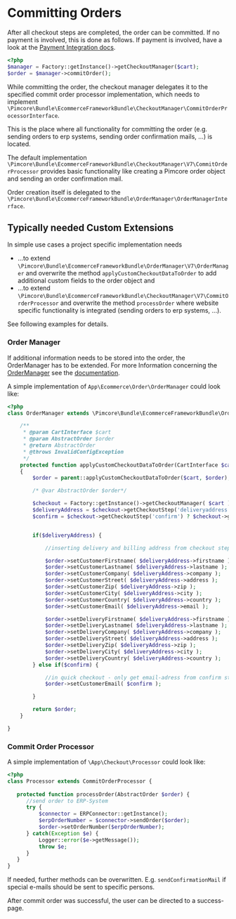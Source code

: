 # Committing Orders

After all checkout steps are completed, the order can be committed. If no payment is involved, this is done as follows.
If payment is involved, have a look at the [Payment Integration docs](./07_Integrating_Payment.md).

```php
<?php
$manager = Factory::getInstance()->getCheckoutManager($cart);
$order = $manager->commitOrder();
```

While committing the order, the checkout manager delegates it to the specified commit order processor implementation, 
which needs to implement `\Pimcore\Bundle\EcommerceFrameworkBundle\CheckoutManager\CommitOrderProcessorInterface`.
 
This is the place where all functionality for committing the order (e.g. sending orders to erp systems, sending order 
confirmation mails, ...) is located. 

The default implementation `\Pimcore\Bundle\EcommerceFrameworkBundle\CheckoutManager\V7\CommitOrderProcessor` provides 
basic functionality like creating a Pimcore order object and sending an order confirmation mail.

Order creation itself is delegated to the `\Pimcore\Bundle\EcommerceFrameworkBundle\OrderManager\OrderManagerInterface`.
 
 
## Typically needed Custom Extensions

In simple use cases a project specific implementation needs 

* ...to extend `\Pimcore\Bundle\EcommerceFrameworkBundle\OrderManager\V7\OrderManager` and overwrite the method `applyCustomCheckoutDataToOrder` 
  to add additional custom fields to the order object and 
* ...to extend `\Pimcore\Bundle\EcommerceFrameworkBundle\CheckoutManager\V7\CommitOrderProcessor` and overwrite the method 
  `processOrder` where website specific functionality is integrated (sending orders to erp systems, ...).

See following examples for details. 
 
### Order Manager
If additional information needs to be stored into the order, the OrderManager has to be extended. For more Information
concerning the [OrderManager](../17_Order_Manager/README.md) see the [documentation](../17_Order_Manager/README.md). 
 
A simple implementation of `App\Ecommerce\Order\OrderManager` could look like:

```php
<?php
class OrderManager extends \Pimcore\Bundle\EcommerceFrameworkBundle\OrderManager\V7\OrderManager {

    /**
     * @param CartInterface $cart
     * @param AbstractOrder $order
     * @return AbstractOrder
     * @throws InvalidConfigException
     */
    protected function applyCustomCheckoutDataToOrder(CartInterface $cart, AbstractOrder $order)
    {
        $order = parent::applyCustomCheckoutDataToOrder($cart, $order);

        /* @var AbstractOrder $order*/

        $checkout = Factory::getInstance()->getCheckoutManager( $cart );
        $deliveryAddress = $checkout->getCheckoutStep('deliveryaddress') ? $checkout->getCheckoutStep('deliveryaddress')->getData() : null;
        $confirm = $checkout->getCheckoutStep('confirm') ? $checkout->getCheckoutStep('confirm')->getData() : null;


        if($deliveryAddress) {

            //inserting delivery and billing address from checkout step delivery

            $order->setCustomerFirstname( $deliveryAddress->firstname );
            $order->setCustomerLastname( $deliveryAddress->lastname );
            $order->setCustomerCompany( $deliveryAddress->company );
            $order->setCustomerStreet( $deliveryAddress->address );
            $order->setCustomerZip( $deliveryAddress->zip );
            $order->setCustomerCity( $deliveryAddress->city );
            $order->setCustomerCountry( $deliveryAddress->country );
            $order->setCustomerEmail( $deliveryAddress->email );

            $order->setDeliveryFirstname( $deliveryAddress->firstname );
            $order->setDeliveryLastname( $deliveryAddress->lastname );
            $order->setDeliveryCompany( $deliveryAddress->company );
            $order->setDeliveryStreet( $deliveryAddress->address );
            $order->setDeliveryZip( $deliveryAddress->zip );
            $order->setDeliveryCity( $deliveryAddress->city );
            $order->setDeliveryCountry( $deliveryAddress->country );
        } else if($confirm) {

            //in quick checkout - only get email-adress from confirm step
            $order->setCustomerEmail( $confirm );

        }

        return $order;
    }

}
```

### Commit Order Processor
A simple implementation of `\App\Checkout\Processor` could look like: 

```php
<?php
class Processor extends CommitOrderProcessor {
 
   protected function processOrder(AbstractOrder $order) {
      //send order to ERP-System
      try {
          $connector = ERPConnector::getInstance();
          $erpOrderNumber = $connector->sendOrder($order);
          $order->setOrderNumber($erpOrderNumber);
      } catch(Exception $e) {
          Logger::error($e->getMessage()); 
          throw $e;
      }
   }
}
```
 
If needed, further methods can be overwritten. E.g. `sendConfirmationMail` if special e-mails should be sent to 
specific persons.

After commit order was successful, the user can be directed to a success-page. 
